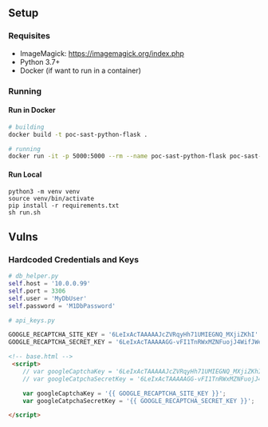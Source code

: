 ## Setup

### Requisites

* ImageMagick: https://imagemagick.org/index.php
* Python 3.7+
* Docker (if want to run in a container)

### Running

#### Run in Docker

```sh
# building
docker build -t poc-sast-python-flask .

# running
docker run -it -p 5000:5000 --rm --name poc-sast-python-flask poc-sast-python-flask
```


#### Run Local

```
python3 -m venv venv
source venv/bin/activate
pip install -r requirements.txt
sh run.sh
```


## Vulns

### Hardcoded Credentials and Keys

```py
# db_helper.py
self.host = '10.0.0.99'
self.port = 3306
self.user = 'MyDbUser'
self.password = 'M1DbPassword'
```

```py
# api_keys.py

GOOGLE_RECAPTCHA_SITE_KEY = '6LeIxAcTAAAAAJcZVRqyHh71UMIEGNQ_MXjiZKhI'
GOOGLE_RECAPTCHA_SECRET_KEY = '6LeIxAcTAAAAAGG-vFI1TnRWxMZNFuojJ4WifJWe'
```

```html
<!-- base.html -->
 <script>
    // var googleCaptchaKey = '6LeIxAcTAAAAAJcZVRqyHh71UMIEGNQ_MXjiZKhI';
    // var googleCatpchaSecretKey = '6LeIxAcTAAAAAGG-vFI1TnRWxMZNFuojJ4WifJWe';

    var googleCaptchaKey = '{{ GOOGLE_RECAPTCHA_SITE_KEY }}';
    var googleCatpchaSecretKey = '{{ GOOGLE_RECAPTCHA_SECRET_KEY }}';

</script>
```


